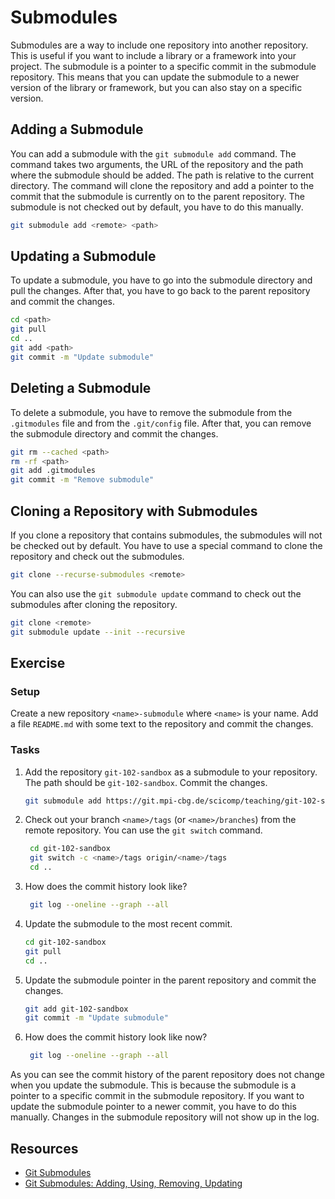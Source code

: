# Submodules

Submodules are a way to include one repository into another repository. This is useful if you want to include a library
or a framework into your project. The submodule is a pointer to a specific commit in the submodule repository. This
means that you can update the submodule to a newer version of the library or framework, but you can also stay on a
specific version.

## Adding a Submodule

You can add a submodule with the `git submodule add` command. The command takes two arguments, the URL of the repository
and the path where the submodule should be added. The path is relative to the current directory. The command will clone
the repository and add a pointer to the commit that the submodule is currently on to the parent repository. The
submodule is not checked out by default, you have to do this manually.

```bash
git submodule add <remote> <path>
```

## Updating a Submodule

To update a submodule, you have to go into the submodule directory and pull the changes. After that, you have to go back
to the parent repository and commit the changes.

```bash
cd <path>
git pull
cd ..
git add <path>
git commit -m "Update submodule"
```

## Deleting a Submodule

To delete a submodule, you have to remove the submodule from the `.gitmodules` file and from the `.git/config` file.
After that, you can remove the submodule directory and commit the changes.

```bash
git rm --cached <path>
rm -rf <path>
git add .gitmodules
git commit -m "Remove submodule"
```

## Cloning a Repository with Submodules

If you clone a repository that contains submodules, the submodules will not be checked out by default. You have to use a
special command to clone the repository and check out the submodules.

```bash
git clone --recurse-submodules <remote>
```

You can also use the `git submodule update` command to check out the submodules after cloning the repository.

```bash
git clone <remote>
git submodule update --init --recursive
```

## Exercise

### Setup

Create a new repository `<name>-submodule` where `<name>` is your name. Add a file `README.md` with some text to the
repository and commit the changes.

### Tasks

1. Add the repository `git-102-sandbox` as a submodule to your repository. The path should be `git-102-sandbox`.
   Commit the changes.

   ```bash
   git submodule add https://git.mpi-cbg.de/scicomp/teaching/git-102-sandbox.git git-102-sandbox
   ```

2. Check out your branch `<name>/tags` (or `<name>/branches`) from the remote repository. You can use the `git switch`
   command.

   ```bash
    cd git-102-sandbox
    git switch -c <name>/tags origin/<name>/tags
    cd ..
    ```

3. How does the commit history look like?

    ```bash
     git log --oneline --graph --all
    ```

4. Update the submodule to the most recent commit.

    ```bash
    cd git-102-sandbox
    git pull
    cd ..
    ```

5. Update the submodule pointer in the parent repository and commit the changes.

    ```bash
    git add git-102-sandbox
    git commit -m "Update submodule"
    ```

6. How does the commit history look like now?

    ```bash
     git log --oneline --graph --all
    ```

As you can see the commit history of the parent repository does not change when you update the submodule. This is
because the submodule is a pointer to a specific commit in the submodule repository. If you want to update the submodule
pointer to a newer commit, you have to do this manually. Changes in the submodule repository will not show up in the
log.

## Resources

- [Git Submodules](https://git-scm.com/book/en/v2/Git-Tools-Submodules)
- [Git Submodules: Adding, Using, Removing, Updating](https://chrisjean.com/git-submodules-adding-using-removing-and-updating/)
